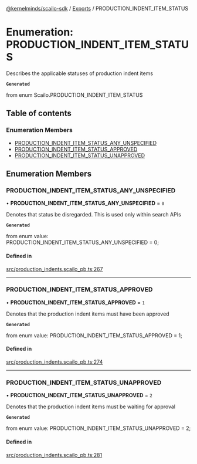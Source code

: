[@kernelminds/scailo-sdk](../README.md) / [Exports](../modules.md) / PRODUCTION\_INDENT\_ITEM\_STATUS

# Enumeration: PRODUCTION\_INDENT\_ITEM\_STATUS

Describes the applicable statuses of production indent items

**`Generated`**

from enum Scailo.PRODUCTION_INDENT_ITEM_STATUS

## Table of contents

### Enumeration Members

- [PRODUCTION\_INDENT\_ITEM\_STATUS\_ANY\_UNSPECIFIED](PRODUCTION_INDENT_ITEM_STATUS.md#production_indent_item_status_any_unspecified)
- [PRODUCTION\_INDENT\_ITEM\_STATUS\_APPROVED](PRODUCTION_INDENT_ITEM_STATUS.md#production_indent_item_status_approved)
- [PRODUCTION\_INDENT\_ITEM\_STATUS\_UNAPPROVED](PRODUCTION_INDENT_ITEM_STATUS.md#production_indent_item_status_unapproved)

## Enumeration Members

### PRODUCTION\_INDENT\_ITEM\_STATUS\_ANY\_UNSPECIFIED

• **PRODUCTION\_INDENT\_ITEM\_STATUS\_ANY\_UNSPECIFIED** = ``0``

Denotes that status be disregarded. This is used only within search APIs

**`Generated`**

from enum value: PRODUCTION_INDENT_ITEM_STATUS_ANY_UNSPECIFIED = 0;

#### Defined in

[src/production_indents.scailo_pb.ts:267](https://github.com/scailo/ts-sdk/blob/c10a36b57201dfa5903d4b53efa1e62aa6208936/src/production_indents.scailo_pb.ts#L267)

___

### PRODUCTION\_INDENT\_ITEM\_STATUS\_APPROVED

• **PRODUCTION\_INDENT\_ITEM\_STATUS\_APPROVED** = ``1``

Denotes that the production indent items must have been approved

**`Generated`**

from enum value: PRODUCTION_INDENT_ITEM_STATUS_APPROVED = 1;

#### Defined in

[src/production_indents.scailo_pb.ts:274](https://github.com/scailo/ts-sdk/blob/c10a36b57201dfa5903d4b53efa1e62aa6208936/src/production_indents.scailo_pb.ts#L274)

___

### PRODUCTION\_INDENT\_ITEM\_STATUS\_UNAPPROVED

• **PRODUCTION\_INDENT\_ITEM\_STATUS\_UNAPPROVED** = ``2``

Denotes that the production indent items must be waiting for approval

**`Generated`**

from enum value: PRODUCTION_INDENT_ITEM_STATUS_UNAPPROVED = 2;

#### Defined in

[src/production_indents.scailo_pb.ts:281](https://github.com/scailo/ts-sdk/blob/c10a36b57201dfa5903d4b53efa1e62aa6208936/src/production_indents.scailo_pb.ts#L281)
